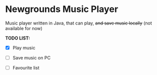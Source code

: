 # Newgrounds Music Player

  Music player written in Java, that can play, ~~and save music locally~~ (not available for now)
  
**TODO LIST:**

- [x] Play music

- [ ] Save music on PC

- [ ] Favourite list
